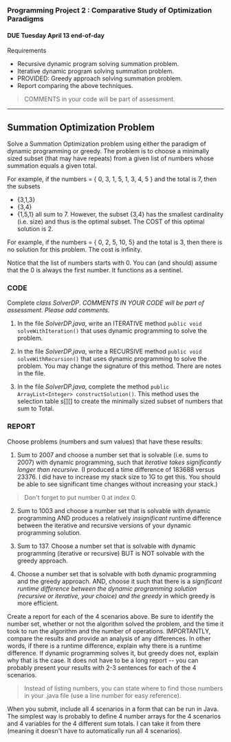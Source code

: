 ### Programming Project 2 : Comparative Study of Optimization Paradigms

#### DUE Tuesday April 13 end-of-day

Requirements
- Recursive dynamic program solving summation problem.
- Iterative dynamic program solving summation problem.
- PROVIDED: Greedy approach solving summation problem.
- Report comparing the above techniques.

> COMMENTS in your code will be part of assessment.

<hr>

## Summation Optimization Problem

Solve a Summation Optimization problem using either the paradigm of
dynamic programming or greedy. The problem is to choose a minimally sized subset (that may have repeats) from a given list of numbers whose summation equals a given total.

For example, if the numbers = { 0, 3, 1, 5, 1, 3, 4, 5 } and the total is 7,
then the subsets
- {3,1,3}
- {3,4}
- {1,5,1}
all sum to 7. However, the subset {3,4} has the smallest cardinality (i.e. size) and thus is the optimal subset. The COST of this optimal solution is 2.

For example, if the numbers = { 0, 2, 5, 10, 5} and the total is 3, then there is no solution for this problem. The cost is infinity.

Notice that the list of numbers starts with 0. You can (and should) assume that the 0 is always the first number. It functions as a sentinel.

### CODE

Complete _class SolverDP_. *COMMENTS IN YOUR CODE will be part of assessment. Please add comments.*

1. In the file _SolverDP.java_, write an ITERATIVE method `public void solveWithIteration()` that uses dynamic programming to solve the problem.

2. In the file _SolverDP.java_, write a RECURSIVE method `public void solveWithRecursion()` that uses dynamic programming to solve the problem. You may change the signature of this method. There are notes in the file.

3. In the file _SolverDP.java_, complete the method `public ArrayList<Integer> constructSolution()`. This method uses the selection table s[][] to create the minimally sized subset of numbers that sum to Total.

### REPORT

Choose problems (numbers and sum values) that have these results:

1. Sum to 2007 and choose a number set that is solvable (i.e. sums to 2007) with dynamic programming, such that *iterative takes significantly longer than recursive*. (I produced a time difference of 183688 versus 23376. I did have to increase my stack size to 1G to get this. You should be able to see significant time changes without increasing your stack.)

> Don't forget to put number 0 at index 0.

2. Sum to 1003 and choose a number set that is solvable with dynamic programming AND produces a relatively _insignificant_ runtime difference between the iterative and recursive versions of your dynamic programming solution.

3. Sum to 137. Choose a number set that is solvable with dynamic programming (iterative or recursive) BUT is NOT solvable with the greedy approach.

4. Choose a number set that is solvable with both dynamic programming and the greedy approach. AND, choose it such that there is a *significant runtime difference between the dynamic programming solution (recursive or iterative, your choice) and the greedy* in which greedy is more efficient.

Create a report for each of the 4 scenarios above. Be sure to identify the number set, whether or not the algorithm solved the problem, and the time it took to run the algorithm and the number of operations. IMPORTANTLY, compare the results and provide an analysis of any differences. In other words, if there is a runtime difference, explain why there is a runtime difference. If dynamic programming solves it, but greedy does not, explain why that is the case. It does not have to be a long report -- you can probably present your results with 2-3 sentences for each of the 4 scenarios.

> Instead of listing numbers, you can state where to find those numbers in your .java file (use a line number for easy reference).

When you submit, include all 4 scenarios in a form that can be run in Java. The simplest way is probably to define 4 number arrays for the 4 scenarios and 4 variables for the 4 different sum totals. I can take it from there (meaning it doesn't have to automatically run all 4 scenarios).
